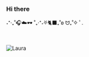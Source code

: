 ### Hi there 
˖⁺‧₊˚🎧☁️🕶️ ˚₊‧⁺˖⛧🐈‍⬛₊˚ʚ ᗢ₊˚✧ ﾟ.






<!--
**LauraNguy3n/LauraNguy3n** is a ✨ _special_ ✨ repository because its `README.md` (this file) appears on your GitHub profile.

Here are some ideas to get you started:

- 🔭 I’m currently working on ...
- 🌱 I’m currently learning ...
- 👯 I’m looking to collaborate on ...
- 🤔 I’m looking for help with ...
- 💬 Ask me about ...
- 📫 How to reach me: ...
- 😄 Pronouns: ...
- ⚡ Fun fact: ...
-->⠀⠀⠀

![Laura](https://github.com/LauraNguy3n/LauraNguy3n/assets/137196500/8bf1505c-98ec-4d5a-9167-826a1d82ffc8)
